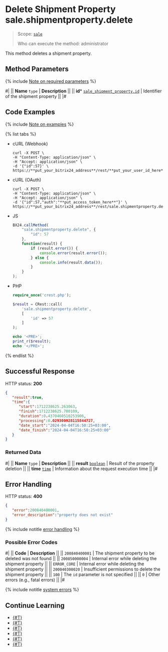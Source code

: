 # Delete Shipment Property sale.shipmentproperty.delete

> Scope: [`sale`](../../scopes/permissions.md)
>
> Who can execute the method: administrator

This method deletes a shipment property.

## Method Parameters

{% include [Note on required parameters](../../../_includes/required.md) %}

#|
|| **Name**
`type` | **Description** ||
|| **id***
[`sale_shipment_property.id`](../data-types.md) | Identifier of the shipment property ||
|#

## Code Examples

{% include [Note on examples](../../../_includes/examples.md) %}

{% list tabs %}

- cURL (Webhook)

    ```http
    curl -X POST \
    -H "Content-Type: application/json" \
    -H "Accept: application/json" \
    -d '{"id":57}' \
    https://**put_your_bitrix24_address**/rest/**put_your_user_id_here**/**put_your_webhook_here**/sale.shipmentproperty.delete
    ```

- cURL (OAuth)

    ```http
    curl -X POST \
    -H "Content-Type: application/json" \
    -H "Accept: application/json" \
    -d '{"id":57,"auth":"**put_access_token_here**"}' \
    https://**put_your_bitrix24_address**/rest/sale.shipmentproperty.delete
    ```

- JS

    ```js
    BX24.callMethod(
        "sale.shipmentproperty.delete", {
            "id": 57
        },
        function(result) {
            if (result.error()) {
                console.error(result.error());
            } else {
                console.info(result.data());
            }
        }
    );
    ```

- PHP

    ```php
    require_once('crest.php');

    $result = CRest::call(
        'sale.shipmentproperty.delete',
        [
            'id' => 57
        ]
    );

    echo '<PRE>';
    print_r($result);
    echo '</PRE>';
    ```

{% endlist %}

## Successful Response

HTTP status: **200**

```json
{
   "result":true,
   "time":{
      "start":1712238625.263063,
      "finish":1712238625.700109,
      "duration":0.4370460510253906,
      "processing":0.029300928115844727,
      "date_start":"2024-04-04T16:50:25+03:00",
      "date_finish":"2024-04-04T16:50:25+03:00"
   }
}
```

### Returned Data

#|
|| **Name**
`type` | **Description** ||
|| **result**
[`boolean`](../../data-types.md) | Result of the property deletion ||
|| **time**
[`time`](../../data-types.md) | Information about the request execution time ||
|#

## Error Handling

HTTP status: **400**

```json
{	
   "error":200840400001,
   "error_description":"property does not exist"
}
```

{% include notitle [error handling](../../../_includes/error-info.md) %}

### Possible Error Codes

#|
|| **Code** | **Description** ||
|| `200840400001` | The shipment property to be deleted was not found ||
|| `200850000004` | Internal error while deleting the shipment property ||
|| `ERROR_CORE` | Internal error while deleting the shipment property ||
|| `200040300020` | Insufficient permissions to delete the shipment property ||
|| `100` | The `id` parameter is not specified ||
|| `0` | Other errors (e.g., fatal errors) ||
|#

{% include notitle [system errors](../../../_includes/system-errors.md) %}

## Continue Learning

- [{#T}](./index.md)
- [{#T}](./sale-shipment-property-add.md)
- [{#T}](./sale-shipment-property-get.md)
- [{#T}](./sale-shipment-property-list.md)
- [{#T}](./sale-shipment-property-update.md)
- [{#T}](./sale-shipment-property-get-fields-by-type.md)